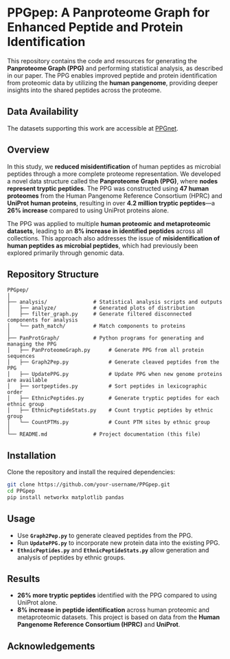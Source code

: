 
# PPGpep: A Panproteome Graph for Enhanced Peptide and Protein Identification

This repository contains the code and resources for generating the **Panproteome Graph (PPG)** and performing statistical analysis, as described in our paper. The PPG enables improved peptide and protein identification from proteomic data by utilizing the **human pangenome**, providing deeper insights into the shared peptides across the proteome.

## Data Availability
The datasets supporting this work are accessible at [PPGnet](https://omics.informatics.indiana.edu/PPGnet/).

## Overview
In this study, we **reduced misidentification** of human peptides as microbial peptides through a more complete proteome representation. We developed a novel data structure called the **Panproteome Graph (PPG)**, where **nodes represent tryptic peptides**. The PPG was constructed using **47 human proteomes** from the Human Pangenome Reference Consortium (HPRC) and **UniProt human proteins**, resulting in over **4.2 million tryptic peptides**—a **26% increase** compared to using UniProt proteins alone.

The PPG was applied to multiple **human proteomic and metaproteomic datasets**, leading to an **8% increase in identified peptides** across all collections. This approach also addresses the issue of **misidentification of human peptides as microbial peptides**, which had previously been explored primarily through genomic data.


## Repository Structure
```
PPGpep/
│
├── analysis/               # Statistical analysis scripts and outputs
│   ├── analyze/            # Generated plots of distribution
│   ├── filter_graph.py     # Generate filtered disconnected components for analysis
│   └── path_match/         # Match components to proteins
│
├── PanProtGraph/           # Python programs for generating and managing the PPG
│   ├── PanProteomeGraph.py      # Generate PPG from all protein sequences
│   ├── Graph2Pep.py             # Generate cleaved peptides from the PPG
│   ├── UpdatePPG.py             # Update PPG when new genome proteins are available
│   ├── sortpeptides.py          # Sort peptides in lexicographic order
│   ├── EthnicPeptides.py        # Generate tryptic peptides for each ethnic group
│   ├── EthnicPeptideStats.py    # Count tryptic peptides by ethnic group
│   └── CountPTMs.py             # Count PTM sites by ethnic group
│
└── README.md               # Project documentation (this file)
```

## Installation
Clone the repository and install the required dependencies:

```bash
git clone https://github.com/your-username/PPGpep.git
cd PPGpep
pip install networkx matplotlib pandas
```

## Usage

- Use **`Graph2Pep.py`** to generate cleaved peptides from the PPG.
- Run **`UpdatePPG.py`** to incorporate new protein data into the existing PPG.
- **`EthnicPeptides.py`** and **`EthnicPeptideStats.py`** allow generation and analysis of peptides by ethnic groups.

## Results
- **26% more tryptic peptides** identified with the PPG compared to using UniProt alone.
- **8% increase in peptide identification** across human proteomic and metaproteomic datasets.
This project is based on data from the **Human Pangenome Reference Consortium (HPRC)** and **UniProt**.

## Acknowledgements
